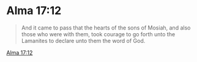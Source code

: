 # Alma 17:12

> And it came to pass that the hearts of the sons of Mosiah, and also those who were with them, took courage to go forth unto the Lamanites to declare unto them the word of God.

[Alma 17:12](https://www.churchofjesuschrist.org/study/scriptures/bofm/alma/17?lang=eng&id=p12#p12)


